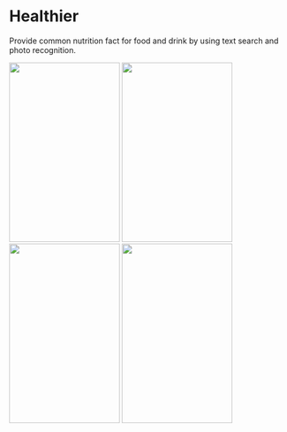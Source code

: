 # Healthier
Provide common nutrition fact for food and drink by using text search and photo recognition.


<img src="https://i.imgur.com/bLzX1w1.png" width="200" height="325">
<img src="https://i.imgur.com/WczrpdE.png" width="200" height="325">
<img src="https://i.imgur.com/WczrpdE.png" width="200" height="325">
<img src="https://i.imgur.com/WczrpdE.png" width="200" height="325">
